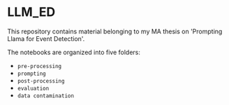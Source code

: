 # LLM_ED<br>

This repository contains material belonging to my MA thesis on 'Prompting Llama for Event Detection'.<br>

The notebooks are organized into five folders:<br>
- `pre-processing`
- `prompting`
- `post-processing`
- `evaluation`
- `data contamination`
